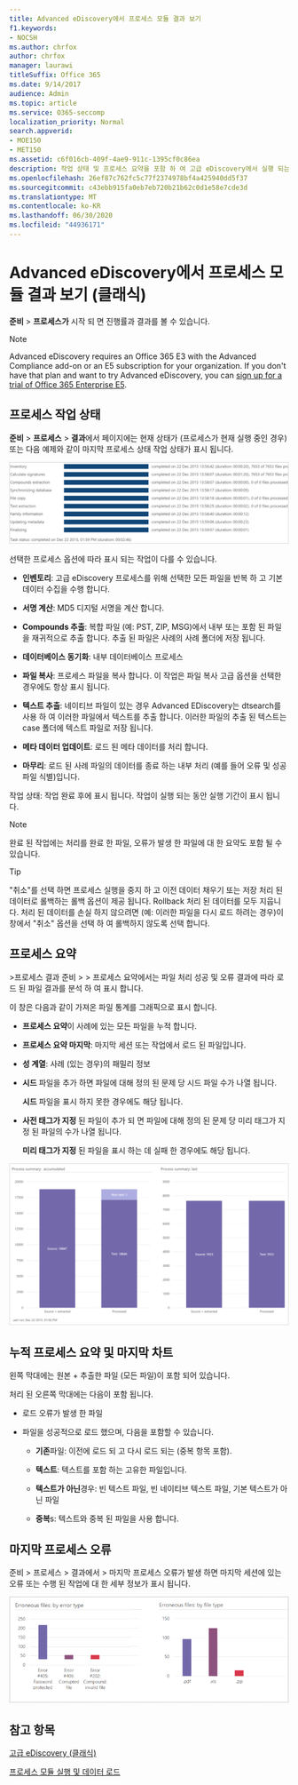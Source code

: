 ```yaml
---
title: Advanced eDiscovery에서 프로세스 모듈 결과 보기
f1.keywords:
- NOCSH
ms.author: chrfox
author: chrfox
manager: laurawi
titleSuffix: Office 365
ms.date: 9/14/2017
audience: Admin
ms.topic: article
ms.service: O365-seccomp
localization_priority: Normal
search.appverid:
- MOE150
- MET150
ms.assetid: c6f016cb-409f-4ae9-911c-1395cf0c86ea
description: 작업 상태 및 프로세스 요약을 포함 하 여 고급 eDiscovery에서 실행 되는 프로세스 모듈의 결과를 찾는 방법에 대해 알아봅니다.
ms.openlocfilehash: 26ef87c762fc5c77f2374978bf4a425940dd5f37
ms.sourcegitcommit: c43ebb915fa0eb7eb720b21b62c0d1e58e7cde3d
ms.translationtype: MT
ms.contentlocale: ko-KR
ms.lasthandoff: 06/30/2020
ms.locfileid: "44936171"
---
```

# <a name="view-process-module-results-in-advanced-ediscovery-classic"></a>Advanced eDiscovery에서 프로세스 모듈 결과 보기 (클래식)

**준비** \> **프로세스가** 시작 되 면 진행률과 결과를 볼 수 있습니다. 
  
> [!NOTE]
> Advanced eDiscovery requires an Office 365 E3 with the Advanced Compliance add-on or an E5 subscription for your organization. If you don't have that plan and want to try Advanced eDiscovery, you can [sign up for a trial of Office 365 Enterprise E5](https://go.microsoft.com/fwlink/p/?LinkID=698279). 
  
## <a name="process-task-status"></a>프로세스 작업 상태

**준비** \> **프로세스** \> **결과**에서 페이지에는 현재 상태가 (프로세스가 현재 실행 중인 경우) 또는 다음 예제와 같이 마지막 프로세스 상태 작업 상태가 표시 됩니다.
  
![프로세스 모듈 작업 상태](../media/9430f9e7-a4dd-47c7-ac2e-2c6a60fc948b.png)
  
선택한 프로세스 옵션에 따라 표시 되는 작업이 다를 수 있습니다. 
  
- **인벤토리**: 고급 eDiscovery 프로세스를 위해 선택한 모든 파일을 반복 하 고 기본 데이터 수집을 수행 합니다.
    
- **서명 계산**: MD5 디지털 서명을 계산 합니다.
    
- **Compounds 추출**: 복합 파일 (예: PST, ZIP, MSG)에서 내부 또는 포함 된 파일을 재귀적으로 추출 합니다. 추출 된 파일은 사례의 사례 폴더에 저장 됩니다.
    
- **데이터베이스 동기화**: 내부 데이터베이스 프로세스
    
- **파일 복사**: 프로세스 파일을 복사 합니다. 이 작업은 파일 복사 고급 옵션을 선택한 경우에도 항상 표시 됩니다.
    
- **텍스트 추출**: 네이티브 파일이 있는 경우 Advanced EDiscovery는 dtsearch를 사용 하 여 이러한 파일에서 텍스트를 추출 합니다. 이러한 파일의 추출 된 텍스트는 case 폴더에 텍스트 파일로 저장 됩니다.
    
- **메타 데이터 업데이트**: 로드 된 메타 데이터를 처리 합니다. 
    
- **마무리**: 로드 된 사례 파일의 데이터를 종료 하는 내부 처리 (예를 들어 오류 및 성공 파일 식별)입니다. 
    
작업 상태: 작업 완료 후에 표시 됩니다. 작업이 실행 되는 동안 실행 기간이 표시 됩니다.
  
> [!NOTE]
> 완료 된 작업에는 처리를 완료 한 파일, 오류가 발생 한 파일에 대 한 요약도 포함 될 수 있습니다. 
  
> [!TIP]
> "취소"를 선택 하면 프로세스 실행을 중지 하 고 이전 데이터 채우기 또는 저장 처리 된 데이터로 롤백하는 롤백 옵션이 제공 됩니다. Rollback 처리 된 데이터를 모두 지웁니다. 처리 된 데이터를 손실 하지 않으려면 (예: 이러한 파일을 다시 로드 하려는 경우)이 창에서 "취소" 옵션을 선택 하 여 롤백하지 않도록 선택 합니다. 
  
## <a name="process-summary"></a>프로세스 요약

\>프로세스 결과 준비 \> \> 프로세스 요약에서는 파일 처리 성공 및 오류 결과에 따라 로드 된 파일 결과를 분석 하 여 표시 합니다.
  
이 창은 다음과 같이 가져온 파일 통계를 그래픽으로 표시 합니다.
  
- **프로세스 요약**이 사례에 있는 모든 파일을 누적 합니다.
    
- **프로세스 요약 마지막**: 마지막 세션 또는 작업에서 로드 된 파일입니다. 
    
- **성 계열**: 사례 (있는 경우)의 패밀리 정보
    
- **시드** 파일을 추가 하면 파일에 대해 정의 된 문제 당 시드 파일 수가 나열 됩니다. 
    
    **시드** 파일을 표시 하지 못한 경우에도 해당 됩니다. 
    
- **사전 태그가 지정** 된 파일이 추가 되 면 파일에 대해 정의 된 문제 당 미리 태그가 지정 된 파일의 수가 나열 됩니다. 
    
    **미리 태그가 지정** 된 파일을 표시 하는 데 실패 한 경우에도 해당 됩니다. 
    
![프로세스 모듈 요약](../media/2086a691-9e3d-4117-beb2-a5c3a9a4cc94.png)
  
## <a name="process-summary-accumulated-and-last-charts"></a>누적 프로세스 요약 및 마지막 차트

왼쪽 막대에는 원본 + 추출한 파일 (모든 파일)이 포함 되어 있습니다. 
  
처리 된 오른쪽 막대에는 다음이 포함 됩니다.
  
- 로드 오류가 발생 한 파일
    
- 파일을 성공적으로 로드 했으며, 다음을 포함할 수 있습니다. 
    
  - **기존**파일: 이전에 로드 되 고 다시 로드 되는 (중복 항목 포함).
    
  - **텍스트**: 텍스트를 포함 하는 고유한 파일입니다.
    
  - **텍스트가 아닌**경우: 빈 텍스트 파일, 빈 네이티브 텍스트 파일, 기본 텍스트가 아닌 파일 
    
  - **중복**s: 텍스트와 중복 된 파일을 사용 합니다.
    
## <a name="last-process-errors"></a>마지막 프로세스 오류

준비 \> 프로세스 \> 결과에서 \> 마지막 프로세스 오류가 발생 하면 마지막 세션에 있는 오류 또는 수행 된 작업에 대 한 세부 정보가 표시 됩니다.
  
![프로세스 모듈 오류](../media/4771d0f4-4217-445a-9ba4-8b6541c5ad09.png)
  
## <a name="see-also"></a>참고 항목

[고급 eDiscovery (클래식)](office-365-advanced-ediscovery.md)
  
[프로세스 모듈 실행 및 데이터 로드](run-the-process-module-and-load-data-in-advanced-ediscovery.md)

